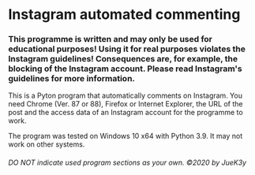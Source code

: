 # Instagram automated commenting

### This programme is written and may only be used for educational purposes! Using it for real purposes violates the Instagram guidelines! Consequences are, for example, the blocking of the Instagram account. Please read Instagram's guidelines for more information.

This is a Pyton program that automatically comments on Instagram. 
You need Chrome (Ver. 87 or 88), Firefox or Internet Explorer, the URL of the post and the access data of an Instagram account for the programme to work.

The program was tested on Windows 10 x64 with Python 3.9. It may not work on other systems.

###### _DO NOT indicate used program sections as your own. ©2020 by JueK3y_
